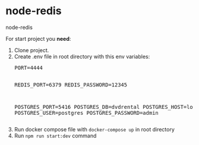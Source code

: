 # node-redis
node-redis

For start project you <b>need</b>:
<ol>
 <li>Clone project.</li>
 <li>Create .env file in root directory with this env variables: 
 <pre>PORT=4444

REDIS_PORT=6379
REDIS_PASSWORD=12345

POSTGRES_PORT=5416
POSTGRES_DB=dvdrental
POSTGRES_HOST=localhost
POSTGRES_USER=postgres
POSTGRES_PASSWORD=admin
</pre>
 </li>
 <li>Run docker compose file with <code>docker-compose up</code> in root directory</li>
 <li>Run <code>npm run start:dev</code> command</li>
</ol>
